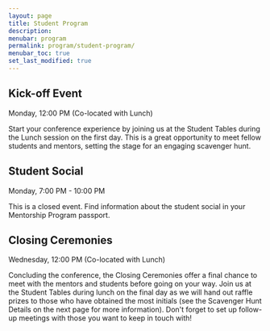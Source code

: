 ```yaml
---
layout: page
title: Student Program
description: 
menubar: program
permalink: program/student-program/
menubar_toc: true
set_last_modified: true
---
```


## Kick-off Event 
Monday, 12:00 PM (Co-located with Lunch) 
 
Start your conference experience by joining us at the 
Student Tables during the Lunch session on the first 
day. This is a great opportunity to meet fellow students 
and mentors, setting the stage for an engaging 
scavenger hunt.

## Student Social 
Monday, 7:00 PM - 10:00 PM 
 
This is a closed event. Find information about the student 
social in your Mentorship Program passport.

## Closing Ceremonies 
Wednesday, 12:00 PM (Co-located with Lunch) 
 
Concluding the conference, the Closing Ceremonies 
offer a final chance to meet with the mentors and 
students before going on your way. Join us at the 
Student Tables during lunch on the final day as we will 
hand out raffle prizes to those who have obtained the 
most initials (see the Scavenger Hunt Details on the next 
page for more information). Don't forget to set up follow-
up meetings with those you want to keep in touch with! 
